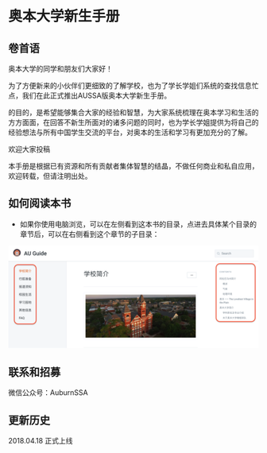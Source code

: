 # 奥本大学新生手册

## 卷首语

奥本大学的同学和朋友们大家好！

为了方便新来的小伙伴们更细致的了解学校，也为了学长学姐们系统的查找信息忙点，我们在此正式推出AUSSA版奥本大学新生手册。

的目的，是希望能够集合大家的经验和智慧，为大家系统梳理在奥本学习和生活的方方面面，在回答不新生所面对的诸多问题的同时，也为学长学姐提供为将自己的经验想法与所有中国学生交流的平台，对奥本的生活和学习有更加充分的了解。

欢迎大家投稿

本手册是根据已有资源和所有贡献者集体智慧的结晶，不做任何商业和私自应用，欢迎转载，但请注明出处。

## 如何阅读本书

* 如果你使用电脑浏览，可以在左侧看到这本书的目录，点进去具体某个目录的章节后，可以在右侧看到这个章节的子目录：

![](.gitbook/assets/screen-shot-2018-04-18-at-2.15.09-am.png)

## 联系和招募

微信公众号：AuburnSSA

## 更新历史

2018.04.18 正式上线

